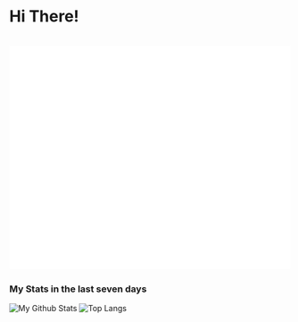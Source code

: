 # Hi There!

<div align="center">
	<br>
	<a href="https://github.com/sindresorhus/css-in-readme-like-wat/blame/master/header.svg">
		<img src="header.svg" width="800" height="400">
	</a>
	<br>
</div>

### My Stats in the last seven days

![My Github Stats](https://github-readme-stats.vercel.app/api?username=devlargs&count_private=true&show_icons=true)
![Top Langs](https://github-readme-stats.vercel.app/api/top-langs/?username=devlargs&layout=compact&langs_count=8)

<!-- BLOG-POST-LIST:START -->
<!-- BLOG-POST-LIST:END -->
